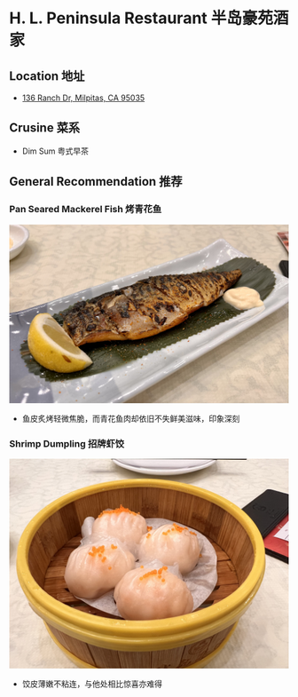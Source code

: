 # H. L. Peninsula Restaurant 半岛豪苑酒家

## Location 地址

- [136 Ranch Dr, Milpitas, CA 95035](https://goo.gl/maps/MRWQyg8sNtph8uCp9)

## Crusine 菜系

- Dim Sum 粤式早茶

## General Recommendation 推荐

### Pan Seared Mackerel Fish 烤青花鱼

![Item](Pix2022Jun24th/pan_seared_mackerel_fish.jpeg)

- 鱼皮炙烤轻微焦脆，而青花鱼肉却依旧不失鲜美滋味，印象深刻

### Shrimp Dumpling 招牌虾饺

![Item](Pix2022Jun24th/shrimp_dumpling.jpeg)

- 饺皮薄嫩不粘连，与他处相比惊喜亦难得
